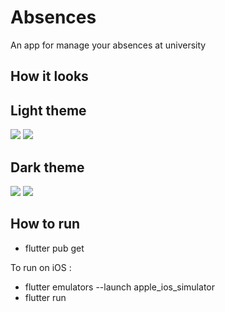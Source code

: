 # Absences

An app for manage your absences at university

## How it looks
## Light theme
![](screenshots/home_light.png)
![](screenshots/material_light.png)

## Dark theme
![](screenshots/home_dark.png)
![](screenshots/material_dark.png)

## How to run
- flutter pub get

To run on iOS :
- flutter emulators --launch apple_ios_simulator
- flutter run
